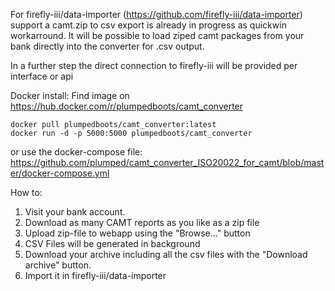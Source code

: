 For firefly-iii/data-importer (https://github.com/firefly-iii/data-importer) support a camt.zip to csv export is already in progress as quickwin workarround. It will be possible to load ziped camt packages from your bank directly into the converter for .csv output.

In a further step the direct connection to firefly-iii will be provided per interface or api

Docker install: Find image on https://hub.docker.com/r/plumpedboots/camt_converter

    docker pull plumpedboots/camt_converter:latest
    docker run -d -p 5000:5000 plumpedboots/camt_converter

or use the docker-compose file: https://github.com/plumped/camt_converter_ISO20022_for_camt/blob/master/docker-compose.yml

How to:
1. Visit your bank account.
2. Download as many CAMT reports as you like as a zip file
3. Upload zip-file to webapp using the "Browse..." button
4. CSV Files will be generated in background
5. Download your archive including all the csv files with the "Download archive" button.
6. Import it in firefly-iii/data-importer
